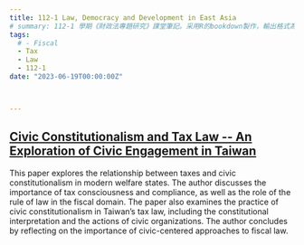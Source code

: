 ```yaml
---
title: 112-1 Law, Democracy and Development in East Asia 
# summary: 112-1 學期《財政法專題研究》課堂筆記。采用R的bookdown製作，輸出格式為bookdown::gitbook。
tags:
  # - Fiscal
  - Tax
  - Law
  - 112-1
date: "2023-06-19T00:00:00Z"



---
```


## [Civic Constitutionalism and Tax Law -- An Exploration of Civic Engagement in Taiwan](R10A21126.pdf)


This paper explores the relationship between taxes and civic constitutionalism in modern welfare states. The author discusses the importance of tax consciousness and compliance, as well as the role of the rule of law in the fiscal domain. The paper also examines the practice of civic constitutionalism in Taiwan’s tax law, including the constitutional interpretation and the actions of civic organizations. The author concludes by reflecting on the importance of civic-centered approaches to fiscal law.